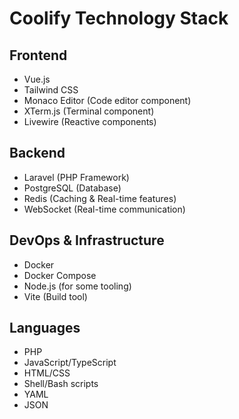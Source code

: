# Coolify Technology Stack

## Frontend

-   Vue.js
-   Tailwind CSS
-   Monaco Editor (Code editor component)
-   XTerm.js (Terminal component)
-   Livewire (Reactive components)

## Backend

-   Laravel (PHP Framework)
-   PostgreSQL (Database)
-   Redis (Caching & Real-time features)
-   WebSocket (Real-time communication)

## DevOps & Infrastructure

-   Docker
-   Docker Compose
-   Node.js (for some tooling)
-   Vite (Build tool)

## Languages

-   PHP
-   JavaScript/TypeScript
-   HTML/CSS
-   Shell/Bash scripts
-   YAML
-   JSON

